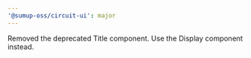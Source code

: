 ```yaml
---
'@sumup-oss/circuit-ui': major
---
```


Removed the deprecated Title component. Use the Display component instead.
